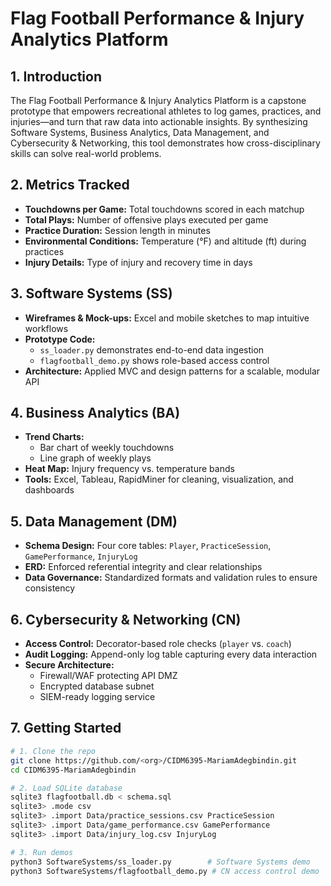 # Flag Football Performance & Injury Analytics Platform

## 1. Introduction  
The Flag Football Performance & Injury Analytics Platform is a capstone prototype that empowers recreational athletes to log games, practices, and injuries—and turn that raw data into actionable insights. By synthesizing Software Systems, Business Analytics, Data Management, and Cybersecurity & Networking, this tool demonstrates how cross-disciplinary skills can solve real-world problems.

## 2. Metrics Tracked  
- **Touchdowns per Game:** Total touchdowns scored in each matchup  
- **Total Plays:** Number of offensive plays executed per game  
- **Practice Duration:** Session length in minutes  
- **Environmental Conditions:** Temperature (°F) and altitude (ft) during practices  
- **Injury Details:** Type of injury and recovery time in days

## 3. Software Systems (SS)  
- **Wireframes & Mock-ups:** Excel and mobile sketches to map intuitive workflows  
- **Prototype Code:**  
  - `ss_loader.py` demonstrates end-to-end data ingestion  
  - `flagfootball_demo.py` shows role-based access control  
- **Architecture:** Applied MVC and design patterns for a scalable, modular API

## 4. Business Analytics (BA)  
- **Trend Charts:**  
  - Bar chart of weekly touchdowns
  - Line graph of weekly plays 
- **Heat Map:** Injury frequency vs. temperature bands 
- **Tools:** Excel, Tableau, RapidMiner for cleaning, visualization, and dashboards

## 5. Data Management (DM)  
- **Schema Design:** Four core tables: `Player`, `PracticeSession`, `GamePerformance`, `InjuryLog`  
- **ERD:** Enforced referential integrity and clear relationships  
- **Data Governance:** Standardized formats and validation rules to ensure consistency

## 6. Cybersecurity & Networking (CN)  
- **Access Control:** Decorator-based role checks (`player` vs. `coach`)  
- **Audit Logging:** Append-only log table capturing every data interaction  
- **Secure Architecture:**  
  - Firewall/WAF protecting API DMZ  
  - Encrypted database subnet  
  - SIEM-ready logging service

## 7. Getting Started  
```bash
# 1. Clone the repo
git clone https://github.com/<org>/CIDM6395-MariamAdegbindin.git
cd CIDM6395-MariamAdegbindin

# 2. Load SQLite database
sqlite3 flagfootball.db < schema.sql
sqlite3> .mode csv
sqlite3> .import Data/practice_sessions.csv PracticeSession
sqlite3> .import Data/game_performance.csv GamePerformance
sqlite3> .import Data/injury_log.csv InjuryLog

# 3. Run demos
python3 SoftwareSystems/ss_loader.py        # Software Systems demo
python3 SoftwareSystems/flagfootball_demo.py # CN access control demo
